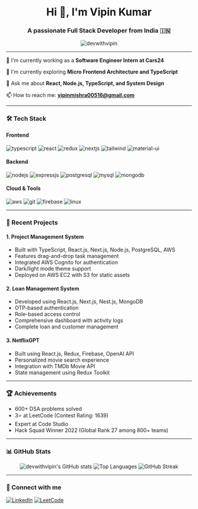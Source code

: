 <div align="center">
  <h1>Hi 👋, I'm Vipin Kumar</h1>
  <h3>A passionate Full Stack Developer from India 🇮🇳</h3>
  
  <img src="https://komarev.com/ghpg/?username=devwithvipin&label=Profile%20views&color=0e75b6&style=flat" alt="devwithvipin" />
</div>

---

🔭 I'm currently working as a **Software Engineer Intern at Cars24**

🌱 I'm currently exploring **Micro Frontend Architecture and TypeScript**

💬 Ask me about **React, Node.js, TypeScript, and System Design**

📫 How to reach me: **vipinmishra00516@gmail.com**

---

### 🛠️ Tech Stack

#### Frontend
<p align="left">
<img src="https://img.shields.io/badge/TypeScript-3178C6?style=for-the-badge&logo=typescript&logoColor=white" alt="typescript" />
<img src="https://img.shields.io/badge/React-20232A?style=for-the-badge&logo=react&logoColor=61DAFB" alt="react" />
<img src="https://img.shields.io/badge/Redux-593D88?style=for-the-badge&logo=redux&logoColor=white" alt="redux" />
<img src="https://img.shields.io/badge/next.js-000000?style=for-the-badge&logo=nextdotjs&logoColor=white" alt="nextjs" />
<img src="https://img.shields.io/badge/Tailwind_CSS-38B2AC?style=for-the-badge&logo=tailwind-css&logoColor=white" alt="tailwind" />
<img src="https://img.shields.io/badge/Material%20UI-007FFF?style=for-the-badge&logo=mui&logoColor=white" alt="material-ui" />
</p>

#### Backend
<p align="left">
<img src="https://img.shields.io/badge/Node.js-339933?style=for-the-badge&logo=nodedotjs&logoColor=white" alt="nodejs" />
<img src="https://img.shields.io/badge/Express.js-000000?style=for-the-badge&logo=express&logoColor=white" alt="expressjs" />
<img src="https://img.shields.io/badge/PostgreSQL-316192?style=for-the-badge&logo=postgresql&logoColor=white" alt="postgresql" />
<img src="https://img.shields.io/badge/MySQL-005C84?style=for-the-badge&logo=mysql&logoColor=white" alt="mysql" />
<img src="https://img.shields.io/badge/MongoDB-4EA94B?style=for-the-badge&logo=mongodb&logoColor=white" alt="mongodb" />
</p>

#### Cloud & Tools
<p align="left">
<img src="https://img.shields.io/badge/Amazon_AWS-FF9900?style=for-the-badge&logo=amazonaws&logoColor=white" alt="aws" />
<img src="https://img.shields.io/badge/GIT-E44C30?style=for-the-badge&logo=git&logoColor=white" alt="git" />
<img src="https://img.shields.io/badge/Firebase-039BE5?style=for-the-badge&logo=Firebase&logoColor=white" alt="firebase" />
<img src="https://img.shields.io/badge/Linux-FCC624?style=for-the-badge&logo=linux&logoColor=black" alt="linux" />
</p>

---

### 🎯 Recent Projects

#### 1. Project Management System
- Built with TypeScript, React.js, Next.js, Node.js, PostgreSQL, AWS
- Features drag-and-drop task management
- Integrated AWS Cognito for authentication
- Dark/light mode theme support
- Deployed on AWS EC2 with S3 for static assets

#### 2. Loan Management System
- Developed using React.js, Next.js, Nest.js, MongoDB
- OTP-based authentication
- Role-based access control
- Comprehensive dashboard with activity logs
- Complete loan and customer management

#### 3. NetflixGPT
- Built using React.js, Redux, Firebase, OpenAI API
- Personalized movie search experience
- Integration with TMDb Movie API
- State management using Redux Toolkit

---

### 🏆 Achievements
- 600+ DSA problems solved
- 3⭐ at LeetCode (Contest Rating: 1639)
- Expert at Code Studio
- Hack Squad Winner 2022 (Global Rank 27 among 800+ teams)

---

### 📊 GitHub Stats

<div align="center">
  
<img src="https://github-readme-stats.vercel.app/api?username=devwithvipin&show_icons=true&theme=radical" alt="devwithvipin's GitHub stats" />

<img src="https://github-readme-stats.vercel.app/api/top-langs/?username=devwithvipin&layout=compact&theme=radical" alt="Top Languages" />

<img src="https://github-readme-streak-stats.herokuapp.com/?user=devwithvipin&theme=radical" alt="GitHub Streak" />

</div>

---

### 🤝 Connect with me
<p align="left">
<a href="https://linkedin.com/in/devwithvipin" target="_blank"><img src="https://img.shields.io/badge/LinkedIn-0077B5?style=for-the-badge&logo=linkedin&logoColor=white" alt="LinkedIn" /></a>
<a href="https://leetcode.com/the_coderguy" target="_blank"><img src="https://img.shields.io/badge/-LeetCode-FFA116?style=for-the-badge&logo=LeetCode&logoColor=black" alt="LeetCode" /></a>
</p>
